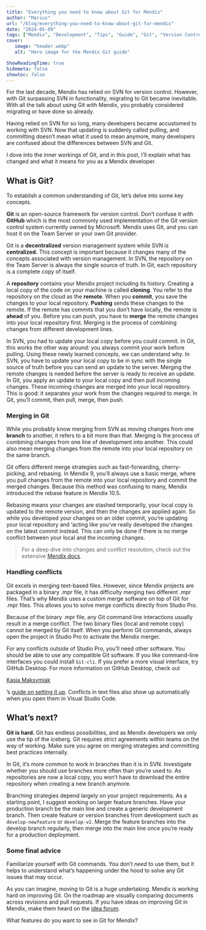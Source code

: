 ```yaml
---
title: "Everything you need to know about Git for Mendix"
author: "Marius"
url: "/blog/everything-you-need-to-know-about-git-for-mendix"
date: "2024-05-09"
tags: ["Mendix", "Development", "Tips", "Guide", "Git", "Version Control"]
cover:
   image: "header.webp"
   alt: "Hero image for the Mendix Git guide"

ShowReadingTime: true
hidemeta: false
showtoc: false
---
```


For the last decade, Mendix has relied on SVN for version control. However, with Git surpassing SVN in functionality, migrating to Git became inevitable. With all the talk about using Git with Mendix, you probably considered migrating or have done so already.

Having relied on SVN for so long, many developers became accustomed to working with SVN. Now that updating is suddenly called pulling, and committing doesn’t mean what it used to mean anymore, many developers are confused about the differences between SVN and Git.

I dove into the inner workings of Git, and in this post, I’ll explain what has changed and what it means for you as a Mendix developer.

What is Git?
------------

To establish a common understanding of Git, let’s delve into some key concepts.

**Git** is an open-source framework for version control. Don’t confuse it with **GitHub** which is the most commonly used implementation of the Git version control system currently owned by Microsoft. Mendix uses Git, and you can host it on the Team Server or your own Git provider.

Git is a **decentralized** version management system while SVN is **centralized.** This concept is important because it changes many of the concepts associated with version management. In SVN, the repository on the Team Server is always the single source of truth. In Git, each repository is a complete copy of itself.

A **repository** contains your Mendix project including its history. Creating a local copy of the code on your machine is called **cloning**. You refer to the repository on the cloud as the **remote**. When you **commit**, you save the changes to your local repository. **Pushing** sends these changes to the remote. If the remote has commits that you don’t have locally, the remote is **ahead** of you. Before you can push, you have to **merge** the remote changes into your local repository first. Merging is the process of combining changes from different development lines.

In SVN, you had to update your local copy before you could commit. In Git, this works the other way around: you always commit your work before pulling. Using these newly learned concepts, we can understand why. In SVN, you have to update your local copy to be in sync with the single source of truth before you can send an update to the server. Merging the remote changes is needed before the server is ready to receive an update. In Git, you apply an update to your local copy and then pull incoming changes. These incoming changes are merged into your local repository. This is good: it separates your work from the changes required to merge. In Git, you’ll commit, then pull, merge, then push.

### Merging in Git

While you probably know merging from SVN as moving changes from one **branch** to another, it refers to a bit more than that. Merging is the process of combining changes from one line of development into another. This could also mean merging changes from the remote into your local repository on the same branch.

Git offers different merge strategies such as fast-forwarding, cherry-picking, and rebasing. In Mendix 9, you’ll always use a basic merge, where you pull changes from the remote into your local repository and commit the merged changes. Because this method was confusing to many, Mendix introduced the rebase feature in Mendix 10.5.

Rebasing means your changes are stashed temporarily, your local copy is updated to the remote version, and then the changes are applied again. So while you developed your changes on an older commit, you’re updating your local repository and ‘acting like you’ve really developed the changes on the latest commit instead. This can only be done if there is no merge conflict between your local and the incoming changes.

> For a deep dive into changes and conflict resolution, check out the extensive [Mendix docs](https://docs.mendix.com/refguide/merge-algorithm/#33-summary).

### Handling conflicts

Git excels in merging text-based files. However, since Mendix projects are packaged in a binary .mpr file, it has difficulty merging two different .mpr files. That’s why Mendix uses a custom merge software on top of Git for .mpr files. This allows you to solve merge conflicts directly from Studio Pro.

Because of the binary .mpr file, any Git command line interactions usually result in a merge conflict. The two binary files (local and remote copy) cannot be merged by Git itself. When you perform Git commands, always open the project in Studio Pro to activate the Mendix merger.

For any conflicts outside of Studio Pro, you’ll need other software. You should be able to use any compatible Git software. If you like command-line interfaces you could install `Git-cli`. If you prefer a more visual interface, try GitHub Desktop. For more information on GitHub Desktop, check out

[Kasja Maksymiak](https://medium.com/u/b5e570f73bb3?source=post_page---user_mention--beb14baec7f5---------------------------------------)

’s [guide on setting it up](https://medium.com/postnl-engineering/mendix-svn-upgrade-to-github-b4be48d6510d). Conflicts in text files also show up automatically when you open them in Visual Studio Code.

What’s next?
------------

**Git is hard.** Git has endless possibilities, and as Mendix developers we only use the tip of the iceberg. Git requires strict agreements within teams on the way of working. Make sure you agree on merging strategies and committing best practices internally.

In Git, it’s more common to work in branches than it is in SVN. Investigate whether you should use branches more often than you’re used to. As repositories are now a local copy, you won’t have to download the entire repository when creating a new branch anymore.

Branching strategies depend largely on your project requirements. As a starting point, I suggest working on larger feature branches. Have your production branch be the main line and create a generic development branch. Then create feature or version branches from development such as `develop-newfeature` or `develop-v2`. Merge the feature branches into the develop branch regularly, then merge into the main line once you’re ready for a production deployment.

### Some final advice

Familiarize yourself with Git commands. You don’t _need_ to use them, but it helps to understand what’s happening under the hood to solve any Git issues that may occur.

As you can imagine, moving to Git is a huge undertaking. Mendix is working hard on improving Git. On the roadmap are visually comparing documents across revisions and pull requests. If you have ideas on improving Git in Mendix, make them heard on the [idea forum](https://forum.mendix.com/p/ideas).

What features do you want to see in Git for Mendix?